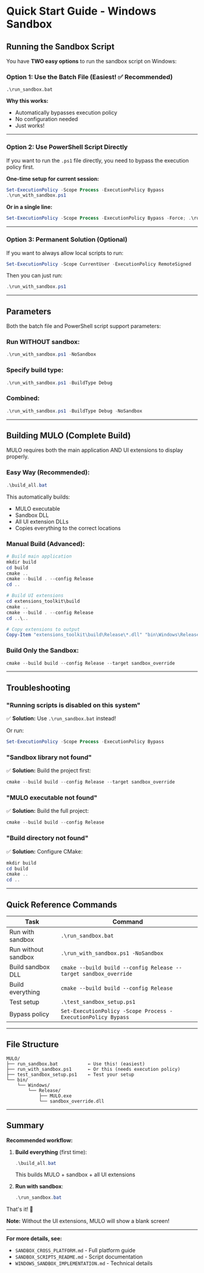 # Quick Start Guide - Windows Sandbox

## Running the Sandbox Script

You have **TWO easy options** to run the sandbox script on Windows:

### Option 1: Use the Batch File (Easiest! ✅ Recommended)

```batch
.\run_sandbox.bat
```

**Why this works:**
- Automatically bypasses execution policy
- No configuration needed
- Just works!

---

### Option 2: Use PowerShell Script Directly

If you want to run the `.ps1` file directly, you need to bypass the execution policy first.

**One-time setup for current session:**
```powershell
Set-ExecutionPolicy -Scope Process -ExecutionPolicy Bypass
.\run_with_sandbox.ps1
```

**Or in a single line:**
```powershell
Set-ExecutionPolicy -Scope Process -ExecutionPolicy Bypass -Force; .\run_with_sandbox.ps1
```

---

### Option 3: Permanent Solution (Optional)

If you want to always allow local scripts to run:

```powershell
Set-ExecutionPolicy -Scope CurrentUser -ExecutionPolicy RemoteSigned
```

Then you can just run:
```powershell
.\run_with_sandbox.ps1
```

---

## Parameters

Both the batch file and PowerShell script support parameters:

### Run WITHOUT sandbox:
```powershell
.\run_with_sandbox.ps1 -NoSandbox
```

### Specify build type:
```powershell
.\run_with_sandbox.ps1 -BuildType Debug
```

### Combined:
```powershell
.\run_with_sandbox.ps1 -BuildType Debug -NoSandbox
```

---

## Building MULO (Complete Build)

MULO requires both the main application AND UI extensions to display properly.

### Easy Way (Recommended):
```powershell
.\build_all.bat
```

This automatically builds:
- MULO executable
- Sandbox DLL
- All UI extension DLLs
- Copies everything to the correct locations

### Manual Build (Advanced):
```powershell
# Build main application
mkdir build
cd build
cmake ..
cmake --build . --config Release
cd ..

# Build UI extensions
cd extensions_toolkit\build
cmake ..
cmake --build . --config Release
cd ..\..

# Copy extensions to output
Copy-Item "extensions_toolkit\build\Release\*.dll" "bin\Windows\Release\extensions\"
```

### Build Only the Sandbox:
```powershell
cmake --build build --config Release --target sandbox_override
```

---

## Troubleshooting

### "Running scripts is disabled on this system"
✅ **Solution:** Use `.\run_sandbox.bat` instead!

Or run:
```powershell
Set-ExecutionPolicy -Scope Process -ExecutionPolicy Bypass
```

### "Sandbox library not found"
✅ **Solution:** Build the project first:
```powershell
cmake --build build --config Release --target sandbox_override
```

### "MULO executable not found"
✅ **Solution:** Build the full project:
```powershell
cmake --build build --config Release
```

### "Build directory not found"
✅ **Solution:** Configure CMake:
```powershell
mkdir build
cd build
cmake ..
cd ..
```

---

## Quick Reference Commands

| Task | Command |
|------|---------|
| Run with sandbox | `.\run_sandbox.bat` |
| Run without sandbox | `.\run_with_sandbox.ps1 -NoSandbox` |
| Build sandbox DLL | `cmake --build build --config Release --target sandbox_override` |
| Build everything | `cmake --build build --config Release` |
| Test setup | `.\test_sandbox_setup.ps1` |
| Bypass policy | `Set-ExecutionPolicy -Scope Process -ExecutionPolicy Bypass` |

---

## File Structure

```
MULO/
├── run_sandbox.bat           ← Use this! (easiest)
├── run_with_sandbox.ps1      ← Or this (needs execution policy)
├── test_sandbox_setup.ps1    ← Test your setup
└── bin/
    └── Windows/
        └── Release/
            ├── MULO.exe
            └── sandbox_override.dll
```

---

## Summary

**Recommended workflow:**

1. **Build everything** (first time):
   ```powershell
   .\build_all.bat
   ```
   This builds MULO + sandbox + all UI extensions

2. **Run with sandbox**:
   ```powershell
   .\run_sandbox.bat
   ```

That's it! 🎉

**Note:** Without the UI extensions, MULO will show a blank screen!

---

**For more details, see:**
- `SANDBOX_CROSS_PLATFORM.md` - Full platform guide
- `SANDBOX_SCRIPTS_README.md` - Script documentation
- `WINDOWS_SANDBOX_IMPLEMENTATION.md` - Technical details
